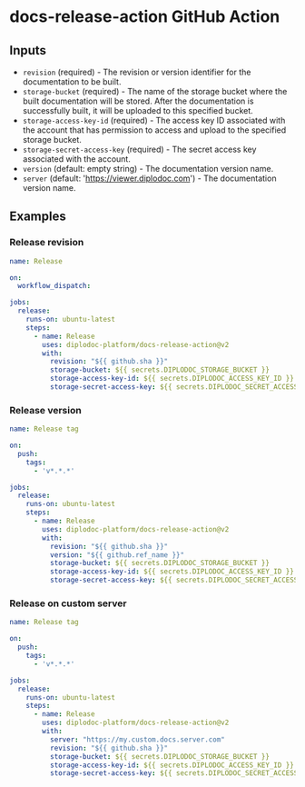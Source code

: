 # docs-release-action GitHub Action

## Inputs

- `revision` (required) - The revision or version identifier for the documentation to be built.
- `storage-bucket` (required) - The name of the storage bucket where the built documentation will be stored. After the documentation is successfully built, it will be uploaded to this specified bucket.
- `storage-access-key-id` (required) - The access key ID associated with the account that has permission to access and upload to the specified storage bucket.
- `storage-secret-access-key` (required) - The secret access key associated with the account.
- `version` (default: empty string) - The documentation version name.
- `server` (default: 'https://viewer.diplodoc.com') - The documentation version name.

## Examples

### Release revision

```yaml
name: Release

on:
  workflow_dispatch:

jobs:
  release:
    runs-on: ubuntu-latest
    steps:
      - name: Release
        uses: diplodoc-platform/docs-release-action@v2
        with:
          revision: "${{ github.sha }}"
          storage-bucket: ${{ secrets.DIPLODOC_STORAGE_BUCKET }}
          storage-access-key-id: ${{ secrets.DIPLODOC_ACCESS_KEY_ID }}
          storage-secret-access-key: ${{ secrets.DIPLODOC_SECRET_ACCESS_KEY }}
```

### Release version

```yaml
name: Release tag

on:
  push:
    tags:
      - 'v*.*.*'

jobs:
  release:
    runs-on: ubuntu-latest
    steps:
      - name: Release
        uses: diplodoc-platform/docs-release-action@v2
        with:
          revision: "${{ github.sha }}"
          version: "${{ github.ref_name }}"
          storage-bucket: ${{ secrets.DIPLODOC_STORAGE_BUCKET }}
          storage-access-key-id: ${{ secrets.DIPLODOC_ACCESS_KEY_ID }}
          storage-secret-access-key: ${{ secrets.DIPLODOC_SECRET_ACCESS_KEY }}
```
### Release on custom server

```yaml
name: Release tag

on:
  push:
    tags:
      - 'v*.*.*'

jobs:
  release:
    runs-on: ubuntu-latest
    steps:
      - name: Release
        uses: diplodoc-platform/docs-release-action@v2
        with:
          server: "https://my.custom.docs.server.com"
          revision: "${{ github.sha }}"
          storage-bucket: ${{ secrets.DIPLODOC_STORAGE_BUCKET }}
          storage-access-key-id: ${{ secrets.DIPLODOC_ACCESS_KEY_ID }}
          storage-secret-access-key: ${{ secrets.DIPLODOC_SECRET_ACCESS_KEY }}
```
